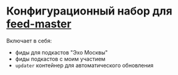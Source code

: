 # Конфигурационный набор для [feed-master](https://github.com/umputun/feed-master)

Включает в себя:

- фиды для подкастов "Эхо Москвы"
- фиды подкастов с моим участием
- `updater` контейнер для автоматического обновления

